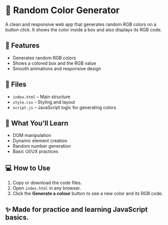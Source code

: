 # 🎨 Random Color Generator

A clean and responsive web app that generates random RGB colors on a button click. It shows the color inside a box and also displays its RGB code.

## 🚀 Features

- Generates random RGB colors
- Shows a colored box and the RGB value
- Smooth animations and responsive design

## 📁 Files

- `index.html` – Main structure  
- `style.css` – Styling and layout  
- `script.js` – JavaScript logic for generating colors

## 🧠 What You'll Learn

- DOM manipulation  
- Dynamic element creation  
- Random number generation  
- Basic UI/UX practices

## 💻 How to Use

1. Copy or download the code files.
2. Open `index.html` in any browser.
3. Click the **Generate a colour** button to see a new color and its RGB code.

## ✨ Made for practice and learning JavaScript basics.
